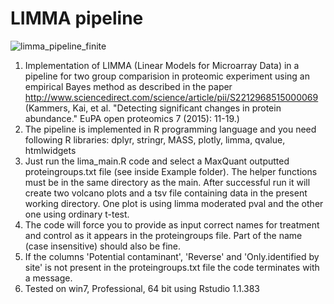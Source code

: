 # LIMMA pipeline

![limma_pipeline_finite](https://user-images.githubusercontent.com/29901809/31774275-917afc3c-b4e5-11e7-900b-9ee2f36c8fb0.gif)

1. Implementation of LIMMA (Linear Models for Microarray Data) in a pipeline for two group comparision in proteomic experiment using an empirical Bayes method as described in the paper http://www.sciencedirect.com/science/article/pii/S2212968515000069 (Kammers, Kai, et al. "Detecting significant changes in protein abundance." EuPA open proteomics 7 (2015): 11-19.)
2. The pipeline is implemented in R programming language and you need following R libraries:
dplyr, stringr, MASS, plotly, limma, qvalue, htmlwidgets
3. Just run the lima_main.R code and select a MaxQuant outputted proteingroups.txt file (see inside Example folder). The helper functions must be in the same directory as the main. After successful run it will create two volcano plots and a tsv file containing data in the present working directory. One plot is using limma moderated pval and the other one using ordinary t-test.
4. The code will force you to provide as input correct names for treatment and control as it appears in the proteingroups file. Part of the name (case insensitive) should also be fine.
5. If the columns 'Potential contaminant', 'Reverse' and 'Only.identified by site' is not present in the proteingroups.txt file the code terminates with a message.
5. Tested on win7, Professional, 64 bit using Rstudio 1.1.383
